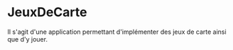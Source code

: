 # JeuxDeCarte
Il s'agit d'une application permettant d'implémenter des jeux de carte ainsi que d'y jouer.

